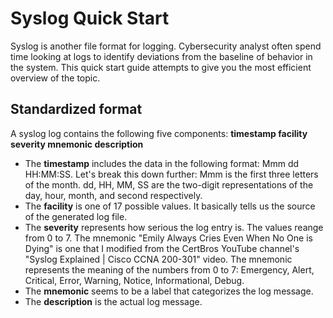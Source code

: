 <h1>Syslog Quick Start</h1>

Syslog is another file format for logging. Cybersecurity analyst often spend time looking at logs to identify deviations from the baseline of behavior in the system. This quick start guide attempts to give you the most efficient overview of the topic. 

<h2>Standardized format</h2>
A syslog log contains the following five components: 
<strong>timestamp facility severity mnemonic description</strong>

<ul>
  <li>The <strong>timestamp</strong> includes the data in the following format: Mmm dd HH:MM:SS. Let's break this down further: Mmm is the first 
    three letters of the month. dd, HH, MM, SS are the two-digit representations of the day, hour, month, and second respectively.</li> 
  <li>The <strong>facility</strong> is one of 17 possible values. It basically tells us the source of the generated log file.</li> 
  <li>The <strong>severity</strong> represents how serious the log entry is. The values reange from 0 to 7. The mnemonic "Emily Always Cries Even 
    When No One is Dying" is one that I modified from the CertBros YouTube channel's "Syslog Explained | Cisco CCNA 200-301" video. 
    The mnemonic represents the meaning of the numbers from 0 to 7: Emergency, Alert, Critical, Error, Warning, Notice, Informational, Debug.
    </li>
  <li>The <strong>mnemonic</strong> seems to be a label that categorizes the log message.</li> 
  <li>The <strong>description</strong> is the actual log message.</li> 
</ul>
